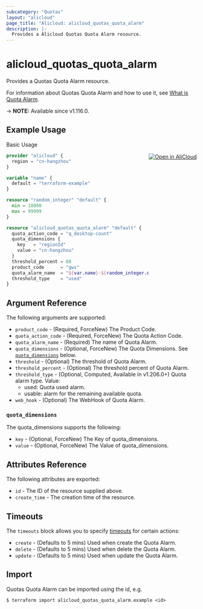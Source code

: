 ```yaml
---
subcategory: "Quotas"
layout: "alicloud"
page_title: "Alicloud: alicloud_quotas_quota_alarm"
description: |-
  Provides a Alicloud Quotas Quota Alarm resource.
---
```


# alicloud_quotas_quota_alarm

Provides a Quotas Quota Alarm resource. 

For information about Quotas Quota Alarm and how to use it, see [What is Quota Alarm](https://www.alibabacloud.com/help/en/quota-center/developer-reference/api-quotas-2020-05-10-createquotaalarm).

-> **NOTE:** Available since v1.116.0.

## Example Usage
<div class="oics-button" style="float: right;margin: 0 0 -40px 0;">
  <a href="https://api.aliyun.com/api-tools/terraform?resource=alicloud_quotas_quota_alarm&exampleId=bde81c88-381b-092a-2188-3596490d18675e945ee0&activeTab=example&spm=docs.r.quotas_quota_alarm.0.bde81c8838" target="_blank">
    <img alt="Open in AliCloud" src="https://img.alicdn.com/imgextra/i1/O1CN01hjjqXv1uYUlY56FyX_!!6000000006049-55-tps-254-36.svg" style="max-height: 44px; margin: 32px auto; max-width: 100%;">
  </a>
</div>

Basic Usage

```terraform
provider "alicloud" {
  region = "cn-hangzhou"
}

variable "name" {
  default = "terraform-example"
}

resource "random_integer" "default" {
  min = 10000
  max = 99999
}

resource "alicloud_quotas_quota_alarm" "default" {
  quota_action_code = "q_desktop-count"
  quota_dimensions {
    key   = "regionId"
    value = "cn-hangzhou"
  }
  threshold_percent = 80
  product_code      = "gws"
  quota_alarm_name  = "${var.name}-${random_integer.default.result}"
  threshold_type    = "used"
}
```

## Argument Reference

The following arguments are supported:
* `product_code` - (Required, ForceNew) The Product Code.
* `quota_action_code` - (Required, ForceNew) The Quota Action Code.
* `quota_alarm_name` - (Required) The name of Quota Alarm.
* `quota_dimensions` - (Optional, ForceNew) The Quota Dimensions. See [`quota_dimensions`](#quota_dimensions) below.
* `threshold` - (Optional) The threshold of Quota Alarm.
* `threshold_percent` - (Optional) The threshold percent of Quota Alarm.
* `threshold_type` - (Optional, Computed, Available in v1.206.0+) Quota alarm type. Value:
  - used: Quota used alarm.
  - usable: alarm for the remaining available quota.
* `web_hook` - (Optional) The WebHook of Quota Alarm.


### `quota_dimensions`

The quota_dimensions supports the following:
* `key` - (Optional, ForceNew) The Key of quota_dimensions.
* `value` - (Optional, ForceNew) The Value of quota_dimensions.


## Attributes Reference

The following attributes are exported:
* `id` - The ID of the resource supplied above.
* `create_time` - The creation time of the resource.

## Timeouts

The `timeouts` block allows you to specify [timeouts](https://www.terraform.io/docs/configuration-0-11/resources.html#timeouts) for certain actions:
* `create` - (Defaults to 5 mins) Used when create the Quota Alarm.
* `delete` - (Defaults to 5 mins) Used when delete the Quota Alarm.
* `update` - (Defaults to 5 mins) Used when update the Quota Alarm.

## Import

Quotas Quota Alarm can be imported using the id, e.g.

```shell
$ terraform import alicloud_quotas_quota_alarm.example <id>
```